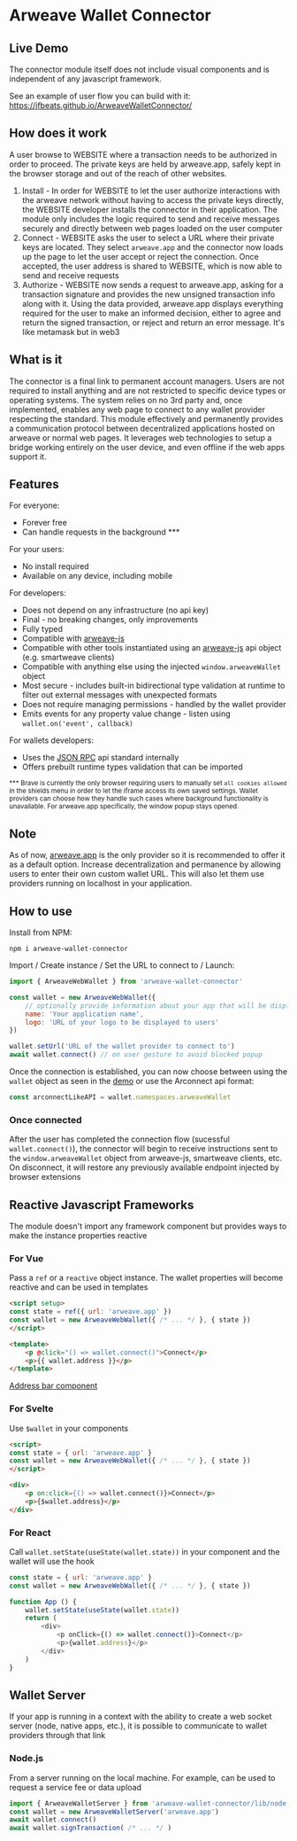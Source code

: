 # Arweave Wallet Connector

## Live Demo

The connector module itself does not include visual components and is independent of any javascript framework.

See an example of user flow you can build with it: https://jfbeats.github.io/ArweaveWalletConnector/

## How does it work

A user browse to WEBSITE where a transaction needs to be authorized in order to proceed. The private keys are held by arweave.app, safely kept in the browser storage and out of the reach of other websites.

1. Install - In order for WEBSITE to let the user authorize interactions with the arweave network without having to access the private keys directly, the WEBSITE developer installs the connector in their application. The module only includes the logic required to send and receive messages securely and directly between web pages loaded on the user computer
2. Connect - WEBSITE asks the user to select a URL where their private keys are located. They select `arweave.app` and the connector now loads up the page to let the user accept or reject the connection. Once accepted, the user address is shared to WEBSITE, which is now able to send and receive requests
3. Authorize - WEBSITE now sends a request to arweave.app, asking for a transaction signature and provides the new unsigned transaction info along with it. Using the data provided, arweave.app displays everything required for the user to make an informed decision, either to agree and return the signed transaction, or reject and return an error message. It's like metamask but in web3

## What is it

The connector is a final link to permanent account managers. Users are not required to install anything and are not restricted to specific device types or operating systems. The system relies on no 3rd party and, once implemented, enables any web page to connect to any wallet provider respecting the standard. This module effectively and permanently provides a communication protocol between decentralized applications hosted on arweave or normal web pages. It leverages web technologies to setup a bridge working entirely on the user device, and even offline if the web apps support it.

## Features

For everyone:
- Forever free
- Can handle requests in the background ***

For your users:
- No install required
- Available on any device, including mobile

For developers:
- Does not depend on any infrastructure (no api key)
- Final - no breaking changes, only improvements
- Fully typed
- Compatible with [arweave-js](https://github.com/ArweaveTeam/arweave-js)
- Compatible with other tools instantiated using an [arweave-js](https://github.com/ArweaveTeam/arweave-js) api object (e.g. smartweave clients)
- Compatible with anything else using the injected `window.arweaveWallet` object
- Most secure - includes built-in bidirectional type validation at runtime to filter out external messages with unexpected formats
- Does not require managing permissions - handled by the wallet provider
- Emits events for any property value change - listen using `wallet.on('event', callback)`

For wallets developers:
- Uses the [JSON RPC](https://www.jsonrpc.org/specification) api standard internally
- Offers prebuilt runtime types validation that can be imported

<sub>*** Brave is currently the only browser requiring users to manually set `all cookies allowed` in the shields menu in order to let the iframe access its own saved settings. Wallet providers can choose how they handle such cases where background functionality is unavailable. For arweave.app specifically, the window popup stays opened.</sub>

## Note

As of now, [arweave.app](https://arweave.app) is the only provider so it is recommended to offer it as a default option. Increase decentralization and permanence by allowing users to enter their own custom wallet URL. This will also let them use providers running on localhost in your application.

## How to use
Install from NPM:

```
npm i arweave-wallet-connector
```

Import / Create instance / Set the URL to connect to / Launch:

```js
import { ArweaveWebWallet } from 'arweave-wallet-connector'

const wallet = new ArweaveWebWallet({
	// optionally provide information about your app that will be displayed in the wallet provider interface
	name: 'Your application name',
	logo: 'URL of your logo to be displayed to users'
})

wallet.setUrl('URL of the wallet provider to connect to')
await wallet.connect() // on user gesture to avoid blocked popup
```

Once the connection is established, you can now choose between using the `wallet` object as seen in the [demo](https://jfbeats.github.io/ArweaveWalletConnector/) or use the Arconnect api format:

```js
const arconnectLikeAPI = wallet.namespaces.arweaveWallet
```

### Once connected

After the user has completed the connection flow (sucessful `wallet.connect()`), the connector will begin to receive instructions sent to the `window.arweaveWallet` object from arweave-js, smartweave clients, etc. On disconnect, it will restore any previously available endpoint injected by browser extensions

## Reactive Javascript Frameworks

The module doesn't import any framework component but provides ways to make the instance properties reactive

### For Vue

Pass a `ref` or a `reactive` object instance. The wallet properties will become reactive and can be used in templates

```html
<script setup>
const state = ref({ url: 'arweave.app' })
const wallet = new ArweaveWebWallet({ /* ... */ }, { state })
</script>

<template>
    <p @click="() => wallet.connect()">Connect</p>
    <p>{{ wallet.address }}</p>
</template>
```

[Address bar component](example/src/components/WalletSelector.vue)

### For Svelte

Use `$wallet` in your components

```html
<script>
const state = { url: 'arweave.app' }
const wallet = new ArweaveWebWallet({ /* ... */ }, { state })
</script>

<div>
    <p on:click={() => wallet.connect()}>Connect</p>
    <p>{$wallet.address}</p>
</div>
```

### For React

Call `wallet.setState(useState(wallet.state))` in your component and the wallet will use the hook

```js
const state = { url: 'arweave.app' }
const wallet = new ArweaveWebWallet({ /* ... */ }, { state })

function App () {
    wallet.setState(useState(wallet.state))
    return (
        <div>
            <p onClick={() => wallet.connect()}>Connect</p>
            <p>{wallet.address}</p>
        </div>
    )
}
```

## Wallet Server

If your app is running in a context with the ability to create a web socket server (node, native apps, etc.), it is possible to communicate to wallet providers through that link 

### Node.js

From a server running on the local machine. For example, can be used to request a service fee or data upload

```js
import { ArweaveWalletServer } from 'arweave-wallet-connector/lib/node'
const wallet = new ArweaveWalletServer('arweave.app')
await wallet.connect()
await wallet.signTransaction( /* ... */ )
```







